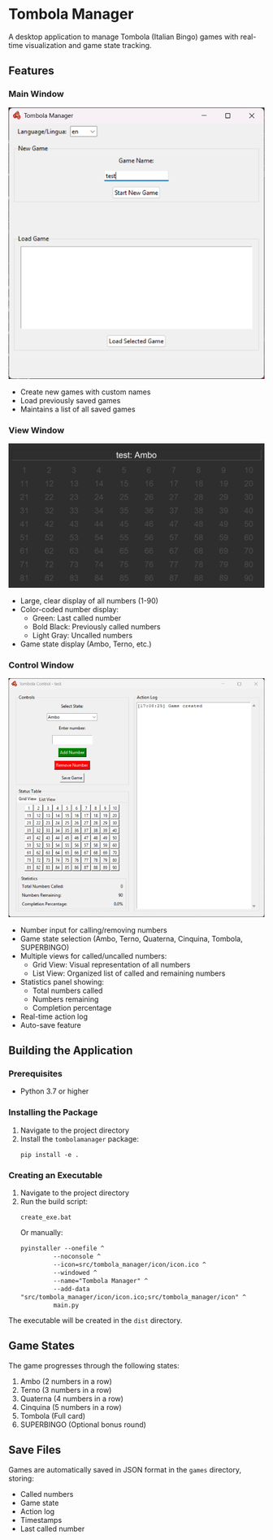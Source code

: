 # Tombola Manager

A desktop application to manage Tombola (Italian Bingo) games with real-time visualization and game state tracking.


## Features

### Main Window
![Tombola View Window](resources/initial_menu.png)
- Create new games with custom names
- Load previously saved games
- Maintains a list of all saved games

### View Window
![Tombola View Window](resources/view_window.png)
- Large, clear display of all numbers (1-90)
- Color-coded number display:
  - Green: Last called number
  - Bold Black: Previously called numbers
  - Light Gray: Uncalled numbers
- Game state display (Ambo, Terno, etc.)

### Control Window
![Tombola Control Window](resources/control_menu.png)
- Number input for calling/removing numbers
- Game state selection (Ambo, Terno, Quaterna, Cinquina, Tombola, SUPERBINGO)
- Multiple views for called/uncalled numbers:
  - Grid View: Visual representation of all numbers
  - List View: Organized list of called and remaining numbers
- Statistics panel showing:
  - Total numbers called
  - Numbers remaining
  - Completion percentage
- Real-time action log
- Auto-save feature

## Building the Application

### Prerequisites
- Python 3.7 or higher

### Installing the Package

1. Navigate to the project directory
2. Install the `tombolamanager` package:
   ```
   pip install -e .
   ```

### Creating an Executable

1. Navigate to the project directory
2. Run the build script:
   ```
   create_exe.bat
   ```
   Or manually:
   ```
   pyinstaller --onefile ^
            --noconsole ^
            --icon=src/tombola_manager/icon/icon.ico ^
            --windowed ^
            --name="Tombola Manager" ^
            --add-data "src/tombola_manager/icon/icon.ico;src/tombola_manager/icon" ^
            main.py
   ```

The executable will be created in the `dist` directory.

## Game States

The game progresses through the following states:
1. Ambo (2 numbers in a row)
2. Terno (3 numbers in a row)
3. Quaterna (4 numbers in a row)
4. Cinquina (5 numbers in a row)
5. Tombola (Full card)
6. SUPERBINGO (Optional bonus round)

## Save Files

Games are automatically saved in JSON format in the `games` directory, storing:
- Called numbers
- Game state
- Action log
- Timestamps
- Last called number